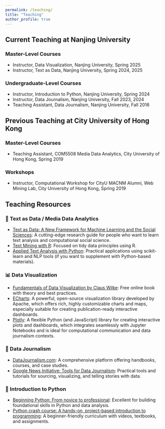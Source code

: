 ```yaml
---
permalink: /teaching/
title: "Teaching"
author_profile: true
---
```


## Current Teaching at Nanjing University

### Master-Level Courses
- Instructor, Data Visualization, Nanjing University, Spring 2025
- Instructor, Text as Data, Nanjing University, Spring 2024, 2025

### Undergraduate-Level Courses
- Instructor, Introduction to Python, Nanjing University, Spring 2024
- Instructor, Data Journalism, Nanjing University, Fall 2023, 2024
- Teaching Assistant, Data Journalism, Nanjing University, Fall 2016

## Previous Teaching at City University of Hong Kong
### Master-Level Courses
- Teaching Assistant, COM5508 Media Data Analytics, City University of Hong Kong, Spring 2019
 
### Workshops
- Instructor, Computational Workshop for CityU MACNM Alumni, Web Mining Lab, City University of Hong Kong, Spring 2019

## Teaching Resources
### 📘 Text as Data / Media Data Analytics
- [Text as Data: A New Framework for Machine Learning and the Social Sciences](https://press.princeton.edu/books/paperback/9780691207551/text-as-data): A cutting-edge research guide for people who want to learn text analysis and computational social science.
- [Text Mining with R](https://www.tidytextmining.com/): Focused on tidy data principles using R.
- [Applied Text Analysis with Python](https://www.oreilly.com/library/view/applied-text-analysis/9781491963036/): Practical applications using scikit-learn and NLP tools (if you want to supplement with Python-based materials).

### 📊 Data Visualization
- [Fundamentals of Data Visualization by Claus Wilke](https://clauswilke.com/dataviz/): Free online book with theory and best practices.
- [ECharts](https://echarts.apache.org/): A powerful, open-source visualization library developed by Apache, which offers rich, highly customizable charts and maps, especially suitable for creating publication-ready interactive dashboards.
- [Plotly](https://plotly.com/): A flexible Python (and JavaScript) library for creating interactive plots and dashboards, which integrates seamlessly with Jupyter Notebooks and is ideal for computational communication and data journalism contexts.
  
### 📰 Data Journalism
- [DataJournalism.com](https://datajournalism.com/): A comprehensive platform offering handbooks, courses, and case studies.
- [Google News Initiative: Tools for Data Journalism](https://newsinitiative.withgoogle.com/resources/trainings/data-journalism/): Practical tools and tutorials for sourcing, visualizing, and telling stories with data.

### 🐍 Introduction to Python
- [Beginning Python: From novice to professional](https://link.springer.com/book/10.1007/978-1-4842-0030-8): Excellent for building foundational skills in Python and data analysis.
- [Python crash course: A hands-on, project-based introduction to programming](https://nostarch.com/pythoncrashcourse3e): A beginner-friendly curriculum with videos, textbooks, and assignments.

